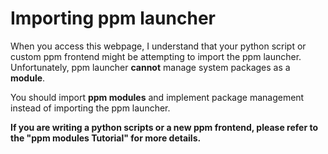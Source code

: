 # Importing ppm launcher

When you access this webpage, I understand that your python script or custom ppm frontend might be attempting to import the ppm launcher. Unfortunately, ppm launcher **cannot** manage system packages as a **module**.

You should import **ppm modules** and implement package management instead of importing the ppm launcher.

**If you are writing a python scripts or a new ppm frontend, please refer to the "ppm modules Tutorial" for more details.**